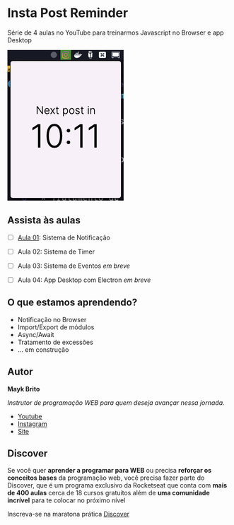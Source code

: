 # Insta Post Reminder

Série de 4 aulas no YouTube para treinarmos Javascript no Browser e app Desktop

![Image Demo](./assets/exemple.png)

## Assista às aulas
- [ ] [Aula 01](https://www.youtube.com/watch?v=Mhd6x2Z-F_w): Sistema de Notificação
- [ ] Aula 02: Sistema de Timer
- [ ] Aula 03: Sistema de Eventos  _em breve_
- [ ] Aula 04: App Desktop com Electron _em breve_


## O que estamos aprendendo?

* Notificação no Browser
* Import/Export de módulos
* Async/Await
* Tratamento de excessões
* ... em construção

## Autor

**Mayk Brito**

_Instrutor de programação WEB para quem deseja avançar nessa jornada._

* [Youtube](https://youtube.com/maykbrito)
* [Instagram](https://instagram.com/maykbrito)
* [Site](https://maykbrito.dev)

## Discover

Se você quer **aprender a programar para WEB** ou precisa **reforçar os conceitos bases** da programação web, você precisa fazer parte do Discover, que é um programa exclusivo da Rocketseat que conta com **mais de 400 aulas** cerca de 18 cursos gratuitos além de **uma comunidade incrível** para te colocar no próximo nível

Inscreva-se na maratona prática [Discover](https://maratonadiscover.rocketseat.com.br)